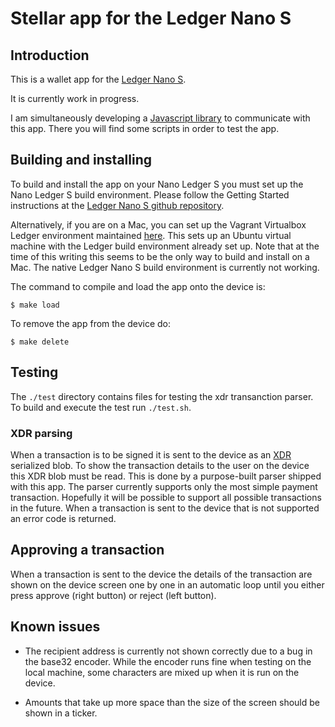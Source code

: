 # Stellar app for the Ledger Nano S

## Introduction

This is a wallet app for the [Ledger Nano S](https://www.ledgerwallet.com/products/ledger-nano-s).

It is currently work in progress.

I am simultaneously developing a [Javascript library](https://github.com/lenondupe/stellar-ledger-api) to communicate with this app. There you will find some scripts in order to test the app.

## Building and installing

To build and install the app on your Nano Ledger S you must set up the Nano Ledger S build environment. Please follow the Getting Started instructions at the [Ledger Nano S github repository](https://github.com/LedgerHQ/ledger-nano-s).

Alternatively, if you are on a Mac, you can set up the Vagrant Virtualbox Ledger environment maintained [here](https://github.com/fix/ledger-vagrant). This sets up an Ubuntu virtual machine with the Ledger build environment already set up. Note that at the time of this writing this seems to be the only way to build and install on a Mac. The native Ledger Nano S build environment is currently not working.

The command to compile and load the app onto the device is:

```$ make load```

To remove the app from the device do:

```$ make delete```

## Testing

The `./test` directory contains files for testing the xdr transanction parser. To build and execute the test run `./test.sh`.

### XDR parsing

When a transaction is to be signed it is sent to the device as an [XDR](https://tools.ietf.org/html/rfc1832) serialized blob. To show the transaction details to the user on the device this XDR blob must be read. This is done by a purpose-built parser shipped with this app. The parser currently supports only the most simple payment transaction. Hopefully it will be possible to support all possible transactions in the future. When a transaction is sent to the device that is not supported an error code is returned.

## Approving a transaction

When a transaction is sent to the device the details of the transaction are shown on the device screen one by one in an automatic loop until you either press approve (right button) or reject (left button).

## Known issues

* The recipient address is currently not shown correctly due to a bug in the base32 encoder. While the encoder runs fine when testing on the local machine, some characters are mixed up when it is run on the device.

* Amounts that take up more space than the size of the screen should be shown in a ticker.
